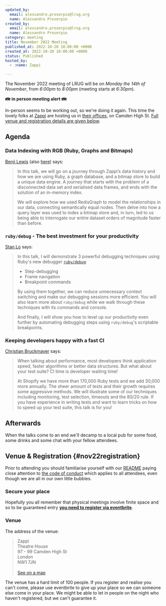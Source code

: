 ```yaml
---
updated_by:
  email: alessandro.proserpio@lrug.org
  name: Alessandro Proserpio
created_by:
  email: alessandro.proserpio@lrug.org
  name: Alessandro Proserpio
category: meeting
title: November 2022 Meeting
published_at: 2022-10-20 18:00:00 +0000
created_at: 2022-10-20 18:00:00 +0000
status: Published
hosted_by:
  - :name: Zappi

---
```


The November 2022 meeting of LRUG will be on *Monday the 14th of
November*, from _6:00pm_ to _8:00pm_ (meeting starts at _6:30pm_).

**👪 in person meeting alert 👪**

In-person seems to be working out, so we're doing it again.  This time the lovely folks at [Zappi](https://www.zappi.io/web/) are hosting us
in [their offices][zappi-venue], on  Camden High St. [Full venue and
registration details are given below](#nov22registration).

## Agenda

### Data Indexing with RGB (Ruby, Graphs and Bitmaps)

[Benji Lewis](https://twitter.com/benjilewis) (also [here](https://www.linkedin.com/in/benji-lewis-ct)) says:

> In this talk, we will go on a journey through Zappi’s data history and how
> we are using Ruby, a graph database, and a bitmap store to build a unique
> data engine. A journey that starts with the problem of a disconnected data
> set and serialised data frames, and ends with the solution of an in-memory
> index.
>
> We will explore how we used RedisGraph to model the relationships in our
> data, connecting semantically equal nodes. Then delve into how a query
> layer was used to index a bitmap store and, in turn, led to us being able
> to interrogate our entire dataset orders of magnitude faster than before.

### `ruby/debug` - The best investment for your productivity

[Stan Lo](https://twitter.com/_st0012) says:

> In this talk, I will demonstrate 3 powerful debugging techniques using Ruby's new debugger [`ruby/debug`](https://github.com/ruby/debug):
>
> * Step-debugging
> * Frame navigation
> * Breakpoint commands
>
> By using them together, we can reduce unnecessary context switching and make our debugging sessions more efficient. You will also learn more about `ruby/debug` while we walk through these techniques with its commands and console.
>
> And finally, I will show you how to level up our productivity even further by automating debugging steps using `ruby/debug`'s scriptable breakpoints.

### Keeping developers happy with a fast CI

[Christian Bruckmayer](https://twitter.com/bruckmayer) says:

> When talking about performance, most developers think application speed,
> faster algorithms or better data structures. But what about your test
> suite? CI time is developer waiting time!
>
> At Shopify we have more than 170,000 Ruby tests and we add 30,000 more
> annually. The sheer amount of tests and their growth requires some
> aggressive methods. We will illustrate some of our techniques including
> monitoring, test selection, timeouts and the 80/20 rule. If you have
> experience in writing tests and want to learn tricks on how to speed up
> your test suite, this talk is for you!

## Afterwards

When the talks come to an end we'll decamp to a local pub for some food, some
drinks and some chat with your fellow attendees.

## Venue & Registration {#nov22registration}

Prior to attending you should familiarise yourself with our
[README](http://readme.lrug.org/) paying close attention to [the code of
conduct](http://readme.lrug.org/#code-of-conduct) which applies to all
attendees, even though we are all in our own little bubbles.

### Secure your place

Hopefully you all remember that physical meetings involve finite space and so to be guaranteed entry **[you need to register via eventbrite][november2022-eventbrite]**.

### Venue

The address of the venue:

> Zappi<br/>Theatre House<br/>97 - 99 Camden High St<br/>London<br/>NW1 7JN<br/><br/>[See on a map][zappi-venue]

The venue has a hard limit of 100 people.  If you register and realise you
can't come, please use eventbrite to give up your place so we can someone
else come in your place.  We might be able to let in people on the night
who haven't registered, but we can't guarantee it.

[zappi-venue]: https://goo.gl/maps/3xNi53bvjgLEW5Ui7
[november2022-eventbrite]: https://www.eventbrite.com/e/london-ruby-user-group-november-2022-meeting-tickets-445343864487
